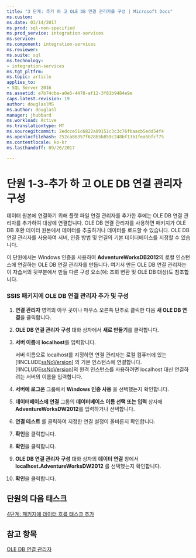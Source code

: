 ```yaml
---
title: "3 단계: 추가 하 고 OLE DB 연결 관리자를 구성 | Microsoft Docs"
ms.custom: 
ms.date: 03/14/2017
ms.prod: sql-non-specified
ms.prod_service: integration-services
ms.service: 
ms.component: integration-services
ms.reviewer: 
ms.suite: sql
ms.technology:
- integration-services
ms.tgt_pltfrm: 
ms.topic: article
applies_to:
- SQL Server 2016
ms.assetid: e7b74cba-a0e5-4478-af12-3f81b9484e9e
caps.latest.revision: 19
author: douglaslMS
ms.author: douglasl
manager: jhubbard
ms.workload: Active
ms.translationtype: MT
ms.sourcegitcommit: 2edcce51c6822a89151c3c3c76fbaacb5edd54f4
ms.openlocfilehash: 252ca86357f628b5b859c248bf13b1fea5bfcf75
ms.contentlocale: ko-kr
ms.lasthandoff: 09/26/2017

---
```

# <a name="lesson-1-3---adding-and-configuring-an-ole-db-connection-manager"></a>단원 1-3-추가 하 고 OLE DB 연결 관리자 구성
데이터 원본에 연결하기 위해 플랫 파일 연결 관리자를 추가한 후에는 OLE DB 연결 관리자를 추가하여 대상에 연결합니다. OLE DB 연결 관리자를 사용하면 패키지가 OLE DB 호환 데이터 원본에서 데이터를 추출하거나 데이터를 로드할 수 있습니다. OLE DB 연결 관리자를 사용하여 서버, 인증 방법 및 연결의 기본 데이터베이스를 지정할 수 있습니다.  
  
이 단원에서는 Windows 인증을 사용하여 **AdventureWorksDB2012**의 로컬 인스턴스에 연결하는 OLE DB 연결 관리자를 만듭니다. 여기서 만든 OLE DB 연결 관리자는 이 자습서의 뒷부분에서 만들 다른 구성 요소(예: 조회 변환 및 OLE DB 대상)도 참조합니다.  
  
### <a name="add-and-configure-an-ole-db-connection-manager-to-the-ssis-package"></a>SSIS 패키지에 OLE DB 연결 관리자 추가 및 구성  
  
1.  **연결 관리자** 영역의 아무 곳이나 마우스 오른쪽 단추로 클릭한 다음 **새 OLE DB 연결**을 클릭합니다.  
  
2.  **OLE DB 연결 관리자 구성** 대화 상자에서 **새로 만들기**를 클릭합니다.  
  
3.  **서버 이름**에 **localhost**를 입력합니다.  
  
    서버 이름으로 localhost를 지정하면 연결 관리자는 로컬 컴퓨터에 있는 [!INCLUDE[ssNoVersion](../includes/ssnoversion-md.md)] 의 기본 인스턴스에 연결합니다. [!INCLUDE[ssNoVersion](../includes/ssnoversion-md.md)]의 원격 인스턴스를 사용하려면 localhost 대신 연결하려는 서버의 이름을 입력합니다.  
  
4.  **서버에 로그온** 그룹에서 **Windows 인증 사용** 을 선택했는지 확인합니다.  
  
5.  **데이터베이스에 연결** 그룹의 **데이터베이스 이름 선택 또는 입력** 상자에 **AdventureWorksDW2012**를 입력하거나 선택합니다.  
  
6.  **연결 테스트** 를 클릭하여 지정한 연결 설정이 올바른지 확인합니다.  
  
7.  **확인**을 클릭합니다.  
  
8.  **확인**을 클릭합니다.  
  
9. **OLE DB 연결 관리자 구성** 대화 상자의 **데이터 연결** 창에서 **localhost.AdventureWorksDW2012** 를 선택했는지 확인합니다.  
  
10. **확인**을 클릭합니다.  
  
## <a name="next-task-in-lesson"></a>단원의 다음 태스크  
[4단계: 패키지에 데이터 흐름 태스크 추가](../integration-services/lesson-1-4-adding-a-data-flow-task-to-the-package.md)  
  
## <a name="see-also"></a>참고 항목  
[OLE DB 연결 관리자](../integration-services/connection-manager/ole-db-connection-manager.md)  
  

